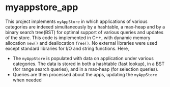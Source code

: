 # myappstore_app
This project implements `myAppStore` in which applications of various categories are indexed simultaneously by a hashtable, a max-heap and by a binary search tree(BST) for optimal support of various queries and updates of the store.
This code is implemented in C++, with dynamic memory allocation `new()` and deallocation `free()`. No external libraries were used except standard libraries for I/O and string functions.
Here,
- The `myAppStore` is populated with data on application under various categories. The data is stored in both a hashtable (fast lookup), in a BST (for range search queries), and in a max-heap (for selection queries).
- Queries are then processed about the apps, updating the `myAppStore` when needed
